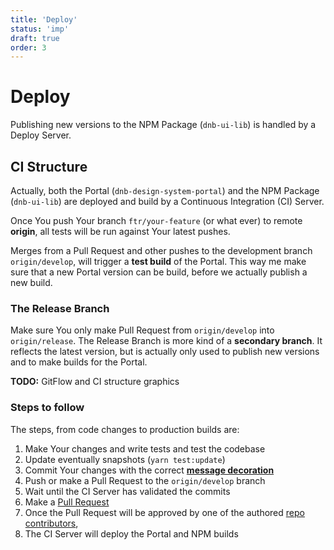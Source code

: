 ```yaml
---
title: 'Deploy'
status: 'imp'
draft: true
order: 3
---
```


# Deploy

Publishing new versions to the NPM Package (`dnb-ui-lib`) is handled by a Deploy Server.

## CI Structure

Actually, both the Portal (`dnb-design-system-portal`) and the NPM Package (`dnb-ui-lib`) are deployed and build by a Continuous Integration (CI) Server.

Once You push Your branch `ftr/your-feature` (or what ever) to remote **origin**, all tests will be run against Your latest pushes.

Merges from a Pull Request and other pushes to the development branch `origin/develop`, will trigger a **test build** of the Portal. This way me make sure that a new Portal version can be build, before we actually publish a new build.

### The Release Branch

Make sure You only make Pull Request from `origin/develop` into `origin/release`.
The Release Branch is more kind of a **secondary branch**. It reflects the latest version, but is actually only used to publish new versions and to make builds for the Portal.

**TODO:** GitFlow and CI structure graphics

### Steps to follow

The steps, from code changes to production builds are:

1. Make Your changes and write tests and test the codebase
1. Update eventually snapshots (`yarn test:update`)
1. Commit Your changes with the correct **[message decoration](/uilib/development/commit)**
1. Push or make a Pull Request to the `origin/develop` branch
1. Wait until the CI Server has validated the commits
1. Make a [Pull Request](https://github.com/dnbexperience/eufemia/compare/release...develop?expand=1)
1. Once the Pull Request will be approved by one of the authored [repo contributors](https://github.com/dnbexperience/eufemia/graphs/contributors),
1. The CI Server will deploy the Portal and NPM builds
